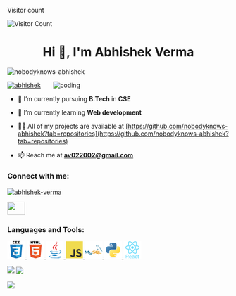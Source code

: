 
<p align="center">

  Visitor count<br>

 ![Visitor Count](https://profile-counter.glitch.me/nobodyknows-abhishek/count.svg)

</p>

<h1 align="center">Hi 👋, I'm Abhishek Verma</h1

<p align="left"> <img src="https://komarev.com/ghpvc/?username=nobodyknows-abhishek&label=Profile%20views&color=0e75b6&style=flat" alt="nobodyknows-abhishek" /> </p>

<img align="right" alt="coding"  width ="400" src="https://i.pinimg.com/originals/f8/4e/d3/f84ed33a99ef9e9e6ff3ccf3c9f98d9f.gif" >



<p align="left"> <a target="blank" href="https://www.instagram.com/nobodyknows_abhishek/" target="blank"><img src="https://img.shields.io/twitter/follow/nobodyknows_abhishek?logo=twitter&style=for-the-badge" alt="abhishek" /></a> </p>


- 🔭 I’m currently pursuing **B.Tech** in **CSE**


- 🌱 I’m currently learning **Web development**


- 👨‍💻 All of my projects are available at [https://github.com/nobodyknows-abhishek?tab=repositories](https://github.com/nobodyknows-abhishek?tab=repositories)



- 📫 Reach me at **av022002@gmail.com**


<h3 align="left">Connect with me:</h3>

<p align="left">


<a href="https://linkedin.com/in/abhishek-verma-149b51282/" target="blank"><img align="center" src="https://raw.githubusercontent.com/rahuldkjain/github-profile-readme-generator/master/src/images/icons/Social/linked-in-alt.svg" alt="abhishek-verma" height="30" width="40" /></a>

<a href="https://instagram.com/nobodyknows_abhishek" target="blank"><img align="center" src="https://raw.githubusercontent.com/rahuldkjain/github-profile-readme-generator/master/src/images/icons/Social/instagram.svg"  height="30" width="40" /></a>



</p>


<h3 align="left">Languages and Tools:</h3>

<p align="left"> <a href="https://www.w3schools.com/css/" target="_blank" rel="noreferrer"> <img src="https://raw.githubusercontent.com/devicons/devicon/master/icons/css3/css3-original-wordmark.svg" alt="css3" width="40" height="40"/> </a> <a href="https://www.w3.org/html/" target="_blank" rel="noreferrer"> <img src="https://raw.githubusercontent.com/devicons/devicon/master/icons/html5/html5-original-wordmark.svg" alt="html5" width="40" height="40"/> </a> <a href="https://www.java.com" target="_blank" rel="noreferrer"> <img src="https://raw.githubusercontent.com/devicons/devicon/master/icons/java/java-original.svg" alt="java" width="40" height="40"/> </a> <a href="https://developer.mozilla.org/en-US/docs/Web/JavaScript" target="_blank" rel="noreferrer"> <img src="https://raw.githubusercontent.com/devicons/devicon/master/icons/javascript/javascript-original.svg" alt="javascript" width="40" height="40"/> </a> <a href="https://www.mysql.com/" target="_blank" rel="noreferrer"> <img src="https://raw.githubusercontent.com/devicons/devicon/master/icons/mysql/mysql-original-wordmark.svg" alt="mysql" width="40" height="40"/> </a> <a href="https://www.python.org" target="_blank" rel="noreferrer"> <img src="https://raw.githubusercontent.com/devicons/devicon/master/icons/python/python-original.svg" alt="python" width="40" height="40"/> </a> <a href="https://reactjs.org/" target="_blank" rel="noreferrer"> <img src="https://raw.githubusercontent.com/devicons/devicon/master/icons/react/react-original-wordmark.svg" alt="react" width="40" height="40"/> </a> </p>


<p><img align="left" src="https://github-readme-stats.vercel.app/api/top-langs?username=nobodyknows-abhishek&show_icons=true&locale=en&layout=compact"  /></p>


<p>&nbsp;<img align="center" src="https://github-readme-stats.vercel.app/api?username=nobodyknows-abhishek&show_icons=true&locale=en" /></p>


<p><img align="center" src="https://github-readme-streak-stats.herokuapp.com/?user=nobodyknows-abhishek&" /></p>

